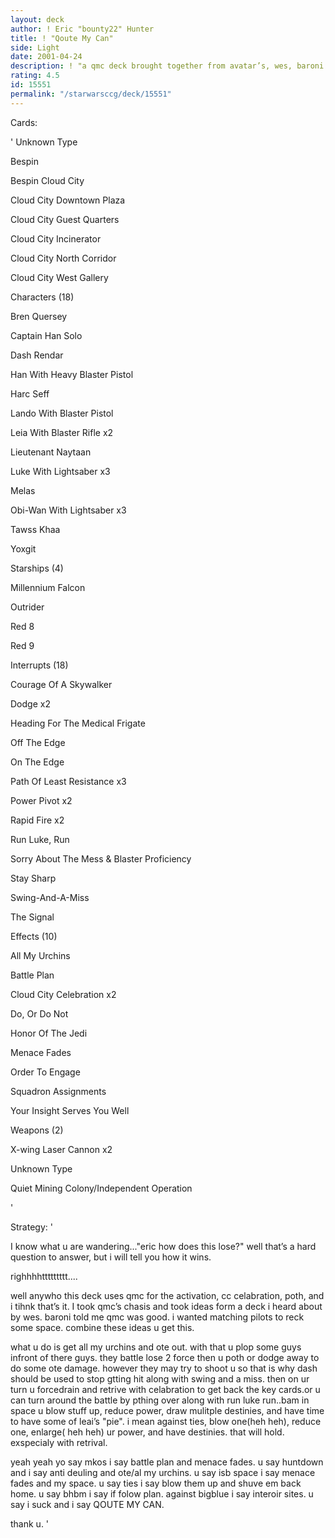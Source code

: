 ```yaml
---
layout: deck
author: ! Eric "bounty22" Hunter
title: ! "Qoute My Can"
side: Light
date: 2001-04-24
description: ! "a qmc deck brought together from avatar’s, wes, baroni’s telling me to make a qmc, and me."
rating: 4.5
id: 15551
permalink: "/starwarsccg/deck/15551"
---
```

Cards: 

' 
Unknown Type

Bespin 

Bespin Cloud City 

Cloud City Downtown Plaza 

Cloud City Guest Quarters 

Cloud City Incinerator 

Cloud City North Corridor 

Cloud City West Gallery 


Characters (18)

Bren Quersey 

Captain Han Solo 

Dash Rendar 

Han With Heavy Blaster Pistol 

Harc Seff 

Lando With Blaster Pistol 

Leia With Blaster Rifle  x2

Lieutenant Naytaan 

Luke With Lightsaber  x3

Melas 

Obi-Wan With Lightsaber  x3

Tawss Khaa 

Yoxgit 


Starships (4)

Millennium Falcon 

Outrider 

Red 8 

Red 9 


Interrupts (18)

Courage Of A Skywalker 

Dodge  x2

Heading For The Medical Frigate 

Off The Edge 

On The Edge 

Path Of Least Resistance  x3

Power Pivot  x2

Rapid Fire  x2

Run Luke, Run 

Sorry About The Mess & Blaster Proficiency 

Stay Sharp 

Swing-And-A-Miss 

The Signal 


Effects (10)

All My Urchins 

Battle Plan 

Cloud City Celebration  x2

Do, Or Do Not 

Honor Of The Jedi 

Menace Fades 

Order To Engage 

Squadron Assignments 

Your Insight Serves You Well 


Weapons (2)

X-wing Laser Cannon  x2


Unknown Type

Quiet Mining Colony/Independent Operation 

'

Strategy: '

I know what u are wandering..."eric how does this lose?" well that’s a hard question to answer, but i will tell you how it wins.


righhhhttttttttt....


well anywho this deck uses qmc for the activation, cc celabration, poth, and i tihnk that’s it. I took qmc’s chasis and took ideas form a deck i heard about by wes. baroni told me qmc was good. i wanted matching pilots to reck some space. combine these ideas u get this. 


what u do is get all my urchins and ote out. with that u plop some guys infront of there guys. they battle lose 2 force then u poth or dodge away to do some ote damage. however they may try to shoot u so that is why dash should be used to stop gtting hit along with swing and a miss. then on ur turn u forcedrain and retrive with celabration to get back the key cards.or u can turn around the battle by pthing over along with run luke run..bam in space u blow stuff up, reduce power, draw mulitple destinies, and have time to have some of leai’s "pie". i mean against ties, blow one(heh heh), reduce one, enlarge( heh heh) ur power, and have destinies. that will hold. exspecialy with retrival.

yeah yeah yo say mkos i say battle plan and menace fades. u say huntdown and i say anti deuling and ote/al my urchins. u say isb space i say menace fades and my space. u say ties i say blow them up and shuve em back home. u say bhbm i say if folow plan. against bigblue i say interoir sites. u say i suck and i say QOUTE MY CAN.



thank u. '
